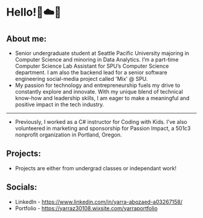 # Hello!:seedling::cloud::butterfly:
## About me: 
- Senior undergraduate student at Seattle Pacific University majoring in Computer Science and minoring in Data Analytics. I’m a part-time Computer Science Lab Assistant for SPU’s Computer Science department. I am also the backend lead for a senior software engineering social-media project called 'Mix' @ SPU. 
- My passion for technology and entrepreneurship fuels my drive to constantly explore and innovate. With my unique blend of technical know-how and leadership skills, I am eager to make a meaningful and positive impact in the tech industry.
---
- Previously, I worked as a C# instructor for Coding with Kids. I’ve also volunteered in marketing and sponsorship for Passion Impact, a 501c3 nonprofit organization in Portland, Oregon.

## Projects:
- Projects are either from undergrad classes or independant work!

## Socials:
- LinkedIn - https://www.linkedin.com/in/yarra-abozaed-a03267158/
- Portfolio - https://yarraz30108.wixsite.com/yarraportfolio
